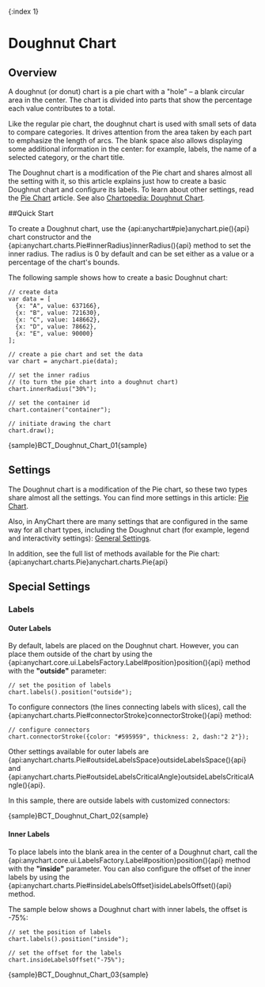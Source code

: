 {:index 1}

# Doughnut Chart

## Overview

A doughnut (or donut) chart is a pie chart with a "hole" – a blank circular area in the center. The chart is divided into parts that show the percentage each value contributes to a total. 

Like the regular pie chart, the doughnut chart is used with small sets of data to compare categories. It drives attention from the area taken by each part to emphasize the length of arcs. The blank space also allows displaying some additional information in the center: for example, labels, the name of a selected category, or the chart title.

The Doughnut chart is a modification of the Pie chart and shares almost all the setting with it, so this article explains just how to create a basic Doughnut chart and configure its labels. To learn about other settings, read the [Pie Chart](Pie_Chart) article. See also <a href="https://www.anychart.com/chartopedia/chart-types/donut-chart/" target="_blank">Chartopedia: Doughnut Chart</a>.

##Quick Start

To create a Doughnut chart, use the {api:anychart#pie}anychart.pie(){api} chart constructor and the {api:anychart.charts.Pie#innerRadius}innerRadius(){api} method to set the inner radius. The radius is 0 by default and can be set either as a value or a percentage of the chart's bounds.

The following sample shows how to create a basic Doughnut chart:

```
// create data
var data = [
  {x: "A", value: 637166},
  {x: "B", value: 721630},
  {x: "C", value: 148662},
  {x: "D", value: 78662},
  {x: "E", value: 90000}
];

// create a pie chart and set the data
var chart = anychart.pie(data);

// set the inner radius
// (to turn the pie chart into a doughnut chart)
chart.innerRadius("30%");

// set the container id
chart.container("container");

// initiate drawing the chart
chart.draw();
```

{sample}BCT\_Doughnut\_Chart\_01{sample}

## Settings

The Doughnut chart is a modification of the Pie chart, so these two types share almost all the settings. You can find more settings in this article: [Pie Chart](Pie_Chart).

Also, in AnyChart there are many settings that are configured in the same way for all chart types, including the Doughnut chart (for example, legend and interactivity settings): [General Settings](General_Settings).

In addition, see the full list of methods available for the Pie chart: {api:anychart.charts.Pie}anychart.charts.Pie{api}

## Special Settings

### Labels

#### Outer Labels

By default, labels are placed on the Doughnut chart. However, you can place them outside of the chart by using the {api:anychart.core.ui.LabelsFactory.Label#position}position(){api} method with the <strong>"outside"</strong> parameter:

```
// set the position of labels
chart.labels().position("outside");
```
To configure connectors (the lines connecting labels with slices), call the {api:anychart.charts.Pie#connectorStroke}connectorStroke(){api} method:

```
// configure connectors
chart.connectorStroke({color: "#595959", thickness: 2, dash:"2 2"});
```

Other settings available for outer labels are {api:anychart.charts.Pie#outsideLabelsSpace}outsideLabelsSpace(){api} and {api:anychart.charts.Pie#outsideLabelsCriticalAngle}outsideLabelsCriticalAngle(){api}.

In this sample, there are outside labels with customized connectors:

{sample}BCT\_Doughnut\_Chart\_02{sample}

#### Inner Labels

To place labels into the blank area in the center of a Doughnut chart, call the {api:anychart.core.ui.LabelsFactory.Label#position}position(){api} method with the <strong>"inside"</strong> parameter. You can also configure the offset of the inner labels by using the {api:anychart.charts.Pie#insideLabelsOffset}isideLabelsOffset(){api} method.

The sample below shows a Doughnut chart with inner labels, the offset is -75%:

```
// set the position of labels
chart.labels().position("inside");

// set the offset for the labels
chart.insideLabelsOffset("-75%");
```

{sample}BCT\_Doughnut\_Chart\_03{sample}